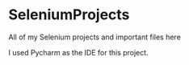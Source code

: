 # SeleniumProjects
 All of my Selenium projects and important files here
 
 I used Pycharm as the IDE for this project.
